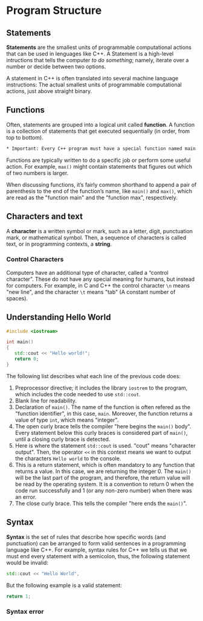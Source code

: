 # Program Structure

## Statements

**Statements** are the smallest units of programmable computational actions that can be used in lenguages like C++. A Statement is a high-level intructions that tells the computer *to do something*; namely, iterate over a number or decide between two options.

A statement in C++ is often translated into several machine language instructions: The actual smallest units of programmable computational actions, just above straight binary.

## Functions

Often, statements are grouped into a logical unit called **function**. A function is a collection of statements that get executed sequentially (in order, from top to bottom).

```diff
* Important: Every C++ program must have a special function named main. The main function is where the program always begins and often terminates.
```

Functions are typically written to do a specific job or perform some useful action. For example, `max()` might contain statements that figures out which of two numbers is larger.

When discussing functions, it’s fairly common shorthand to append a pair of parenthesis to the end of the function’s name, like `main()` and `max()`, which are read as the "function main" and the "function max", respectively.

## Characters and text

A **character** is a written symbol or mark, such as a letter, digit, punctuation mark, or mathematical symbol. Then, a sequence of characters is called text, or in programming contexts, a **string**.

### Control Characters

Computers have an additional type of character, called a “control character”. These do not have any special meaning for humans, but instead for computers. For example, in C and C++ the control character `\n` means "new line", and the character `\t` means "tab" (A constant number of spaces).

## Understanding Hello World

```cpp
#include <iostream>

int main()
{
   std::cout << "Hello world!";
   return 0;
}
```

The following list describes what each line of the previous code does:

1. Preprocessor directive; it includes the library `iostrem` to the program, which includes the code needed to use `std::cout`.
2. Blank line for readability.
3. Declaration of `main()`. The name of the function is often refered as the "function identifier", in this case, `main`. Moreover, the function returns a value of type `int`, which means "integer".
4. The open curly brace tells the compiler "here begins the `main()` body". Every statement below this curly braces is considered part of `main()`, until a closing curly brace is detected.
5. Here is where the statement `std::cout` is used. "cout" means "character output". Then, the operator `<<` in this context means we want to output the characters `Hello world` to the console.
6. This is a return statement, which is often mandatory to any function that returns a value. In this case, we are returning the integer 0. The `main()` will be the last part of the program, and therefore, the return value will be read by the operating system. It is a convention to return 0 when the code run successfully and 1 (or any non-zero number) when there was an error.
7. The close curly brace. This tells the compiler "here ends the `main()`".

## Syntax

**Syntax** is the set of rules that describe how specific words (and punctuation) can be arranged to form valid sentences in a programming language like C++. For example, syntax rules for C++ we tells us that we must end every statement with a semicolon, thus, the following statement would be invalid:

```cpp
std::cout << "Hello World",
```

But the following example is a valid statement:

```cpp
return 1;
```

### Syntax error
